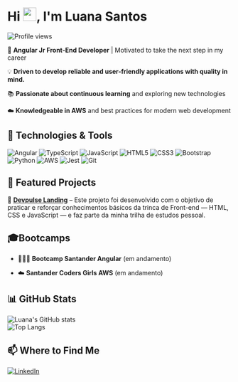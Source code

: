 
<h1 align="left">Hi <img src="https://raw.githubusercontent.com/kaueMarques/kaueMarques/master/hi.gif" height="30px">, I'm Luana Santos</h1>

<p align="left"> <img src="https://komarev.com/ghpvc/?username=luaasantos&color=yellow" alt="Profile views" /> </p>

🚀 **Angular Jr Front-End Developer** | Motivated to take the next step in my career  

💡 **Driven to develop reliable and user-friendly applications with quality in mind.**  

📚 **Passionate about continuous learning** and exploring new technologies  

☁️ **Knowledgeable in AWS** and best practices for modern web development

## 🚀 Technologies & Tools  

![Angular](https://img.shields.io/badge/Angular-DD0031?style=for-the-badge&logo=angular&logoColor=white) ![TypeScript](https://img.shields.io/badge/TypeScript-007ACC?style=for-the-badge&logo=typescript&logoColor=white) ![JavaScript](https://img.shields.io/badge/JavaScript-F7DF1E?style=for-the-badge&logo=javascript&logoColor=black) ![HTML5](https://img.shields.io/badge/HTML5-E34F26?style=for-the-badge&logo=html5&logoColor=white) ![CSS3](https://img.shields.io/badge/CSS3-1572B6?style=for-the-badge&logo=css3&logoColor=white) ![Bootstrap](https://img.shields.io/badge/Bootstrap-563D7C?style=for-the-badge&logo=bootstrap&logoColor=white) ![Python](https://img.shields.io/badge/Python-3776AB?style=for-the-badge&logo=python&logoColor=white) ![AWS](https://img.shields.io/badge/AWS-232F3E?style=for-the-badge&logo=amazon-aws&logoColor=white) ![Jest](https://img.shields.io/badge/Jest-C21325?style=for-the-badge&logo=jest&logoColor=white) ![Git](https://img.shields.io/badge/Git-F05032?style=for-the-badge&logo=git&logoColor=white)  


## 📂 Featured Projects  

🔹 [**Devpulse Landing**](https://github.com/luaasantos/devpulse-landing) –  Este projeto foi desenvolvido com o objetivo de praticar e reforçar conhecimentos básicos da trinca de Front-end — HTML, CSS e JavaScript — e faz parte da minha trilha de estudos pessoal.
 


## 🎓Bootcamps 

- 👩🏻‍💻 **Bootcamp Santander Angular** (em andamento)

- ☁️ **Santander Coders Girls AWS** (em andamento)  


  
## 📊 GitHub Stats  
![Luana's GitHub stats](https://github-readme-stats.vercel.app/api?username=luanalvessantos&show_icons=true&theme=radical)  
![Top Langs](https://github-readme-stats.vercel.app/api/top-langs/?username=luanalvessantos&layout=compact&theme=radical)  


##  📫 Where to Find Me  
 [![LinkedIn](https://img.shields.io/badge/LinkedIn-0077B5?style=for-the-badge&logo=linkedin&logoColor=white)](https://linkedin.com/in/luanalvessantos)  
<!--


